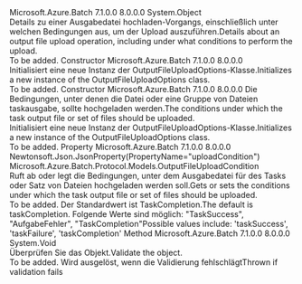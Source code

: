 <Type Name="OutputFileUploadOptions" FullName="Microsoft.Azure.Batch.Protocol.Models.OutputFileUploadOptions">
  <TypeSignature Language="C#" Value="public class OutputFileUploadOptions" />
  <TypeSignature Language="ILAsm" Value=".class public auto ansi beforefieldinit OutputFileUploadOptions extends System.Object" />
  <TypeSignature Language="DocId" Value="T:Microsoft.Azure.Batch.Protocol.Models.OutputFileUploadOptions" />
  <TypeSignature Language="VB.NET" Value="Public Class OutputFileUploadOptions" />
  <TypeSignature Language="F#" Value="type OutputFileUploadOptions = class" />
  <AssemblyInfo>
    <AssemblyName>Microsoft.Azure.Batch</AssemblyName>
    <AssemblyVersion>7.1.0.0</AssemblyVersion>
    <AssemblyVersion>8.0.0.0</AssemblyVersion>
  </AssemblyInfo>
  <Base>
    <BaseTypeName>System.Object</BaseTypeName>
  </Base>
  <Interfaces />
  <Docs>
    <summary>
            <span data-ttu-id="47e8f-101">Details zu einer Ausgabedatei hochladen-Vorgangs, einschließlich unter welchen Bedingungen aus, um der Upload auszuführen.</span><span class="sxs-lookup"><span data-stu-id="47e8f-101">Details about an output file upload operation, including under what conditions to perform the upload.</span></span>
            </summary>
    <remarks>To be added.</remarks>
  </Docs>
  <Members>
    <Member MemberName=".ctor">
      <MemberSignature Language="C#" Value="public OutputFileUploadOptions ();" />
      <MemberSignature Language="ILAsm" Value=".method public hidebysig specialname rtspecialname instance void .ctor() cil managed" />
      <MemberSignature Language="DocId" Value="M:Microsoft.Azure.Batch.Protocol.Models.OutputFileUploadOptions.#ctor" />
      <MemberSignature Language="VB.NET" Value="Public Sub New ()" />
      <MemberType>Constructor</MemberType>
      <AssemblyInfo>
        <AssemblyName>Microsoft.Azure.Batch</AssemblyName>
        <AssemblyVersion>7.1.0.0</AssemblyVersion>
        <AssemblyVersion>8.0.0.0</AssemblyVersion>
      </AssemblyInfo>
      <Parameters />
      <Docs>
        <summary>
            <span data-ttu-id="47e8f-102">Initialisiert eine neue Instanz der OutputFileUploadOptions-Klasse.</span><span class="sxs-lookup"><span data-stu-id="47e8f-102">Initializes a new instance of the OutputFileUploadOptions class.</span></span>
            </summary>
        <remarks>To be added.</remarks>
      </Docs>
    </Member>
    <Member MemberName=".ctor">
      <MemberSignature Language="C#" Value="public OutputFileUploadOptions (Microsoft.Azure.Batch.Protocol.Models.OutputFileUploadCondition uploadCondition);" />
      <MemberSignature Language="ILAsm" Value=".method public hidebysig specialname rtspecialname instance void .ctor(valuetype Microsoft.Azure.Batch.Protocol.Models.OutputFileUploadCondition uploadCondition) cil managed" />
      <MemberSignature Language="DocId" Value="M:Microsoft.Azure.Batch.Protocol.Models.OutputFileUploadOptions.#ctor(Microsoft.Azure.Batch.Protocol.Models.OutputFileUploadCondition)" />
      <MemberSignature Language="VB.NET" Value="Public Sub New (uploadCondition As OutputFileUploadCondition)" />
      <MemberSignature Language="F#" Value="new Microsoft.Azure.Batch.Protocol.Models.OutputFileUploadOptions : Microsoft.Azure.Batch.Protocol.Models.OutputFileUploadCondition -&gt; Microsoft.Azure.Batch.Protocol.Models.OutputFileUploadOptions" Usage="new Microsoft.Azure.Batch.Protocol.Models.OutputFileUploadOptions uploadCondition" />
      <MemberType>Constructor</MemberType>
      <AssemblyInfo>
        <AssemblyName>Microsoft.Azure.Batch</AssemblyName>
        <AssemblyVersion>7.1.0.0</AssemblyVersion>
        <AssemblyVersion>8.0.0.0</AssemblyVersion>
      </AssemblyInfo>
      <Parameters>
        <Parameter Name="uploadCondition" Type="Microsoft.Azure.Batch.Protocol.Models.OutputFileUploadCondition" />
      </Parameters>
      <Docs>
        <param name="uploadCondition"><span data-ttu-id="47e8f-103">Die Bedingungen, unter denen die Datei oder eine Gruppe von Dateien taskausgabe, sollte hochgeladen werden.</span><span class="sxs-lookup"><span data-stu-id="47e8f-103">The conditions under which the task output file or set of files should be uploaded.</span></span></param>
        <summary>
            <span data-ttu-id="47e8f-104">Initialisiert eine neue Instanz der OutputFileUploadOptions-Klasse.</span><span class="sxs-lookup"><span data-stu-id="47e8f-104">Initializes a new instance of the OutputFileUploadOptions class.</span></span>
            </summary>
        <remarks>To be added.</remarks>
      </Docs>
    </Member>
    <Member MemberName="UploadCondition">
      <MemberSignature Language="C#" Value="public Microsoft.Azure.Batch.Protocol.Models.OutputFileUploadCondition UploadCondition { get; set; }" />
      <MemberSignature Language="ILAsm" Value=".property instance valuetype Microsoft.Azure.Batch.Protocol.Models.OutputFileUploadCondition UploadCondition" />
      <MemberSignature Language="DocId" Value="P:Microsoft.Azure.Batch.Protocol.Models.OutputFileUploadOptions.UploadCondition" />
      <MemberSignature Language="VB.NET" Value="Public Property UploadCondition As OutputFileUploadCondition" />
      <MemberSignature Language="F#" Value="member this.UploadCondition : Microsoft.Azure.Batch.Protocol.Models.OutputFileUploadCondition with get, set" Usage="Microsoft.Azure.Batch.Protocol.Models.OutputFileUploadOptions.UploadCondition" />
      <MemberType>Property</MemberType>
      <AssemblyInfo>
        <AssemblyName>Microsoft.Azure.Batch</AssemblyName>
        <AssemblyVersion>7.1.0.0</AssemblyVersion>
        <AssemblyVersion>8.0.0.0</AssemblyVersion>
      </AssemblyInfo>
      <Attributes>
        <Attribute>
          <AttributeName>Newtonsoft.Json.JsonProperty(PropertyName="uploadCondition")</AttributeName>
        </Attribute>
      </Attributes>
      <ReturnValue>
        <ReturnType>Microsoft.Azure.Batch.Protocol.Models.OutputFileUploadCondition</ReturnType>
      </ReturnValue>
      <Docs>
        <summary>
            <span data-ttu-id="47e8f-105">Ruft ab oder legt die Bedingungen, unter dem Ausgabedatei für des Tasks oder Satz von Dateien hochgeladen werden soll.</span><span class="sxs-lookup"><span data-stu-id="47e8f-105">Gets or sets the conditions under which the task output file or set of files should be uploaded.</span></span>
            </summary>
        <value>To be added.</value>
        <remarks>
            <span data-ttu-id="47e8f-106">Der Standardwert ist TaskCompletion.</span><span class="sxs-lookup"><span data-stu-id="47e8f-106">The default is taskCompletion.</span></span> <span data-ttu-id="47e8f-107">Folgende Werte sind möglich: "TaskSuccess", "AufgabeFehler", "TaskCompletion"</span><span class="sxs-lookup"><span data-stu-id="47e8f-107">Possible values include: 'taskSuccess', 'taskFailure', 'taskCompletion'</span></span>
            </remarks>
      </Docs>
    </Member>
    <Member MemberName="Validate">
      <MemberSignature Language="C#" Value="public virtual void Validate ();" />
      <MemberSignature Language="ILAsm" Value=".method public hidebysig newslot virtual instance void Validate() cil managed" />
      <MemberSignature Language="DocId" Value="M:Microsoft.Azure.Batch.Protocol.Models.OutputFileUploadOptions.Validate" />
      <MemberSignature Language="VB.NET" Value="Public Overridable Sub Validate ()" />
      <MemberSignature Language="F#" Value="abstract member Validate : unit -&gt; unit&#xA;override this.Validate : unit -&gt; unit" Usage="outputFileUploadOptions.Validate " />
      <MemberType>Method</MemberType>
      <AssemblyInfo>
        <AssemblyName>Microsoft.Azure.Batch</AssemblyName>
        <AssemblyVersion>7.1.0.0</AssemblyVersion>
        <AssemblyVersion>8.0.0.0</AssemblyVersion>
      </AssemblyInfo>
      <ReturnValue>
        <ReturnType>System.Void</ReturnType>
      </ReturnValue>
      <Parameters />
      <Docs>
        <summary>
            <span data-ttu-id="47e8f-108">Überprüfen Sie das Objekt.</span><span class="sxs-lookup"><span data-stu-id="47e8f-108">Validate the object.</span></span>
            </summary>
        <remarks>To be added.</remarks>
        <exception cref="T:Microsoft.Rest.ValidationException">
            <span data-ttu-id="47e8f-109">Wird ausgelöst, wenn die Validierung fehlschlägt</span><span class="sxs-lookup"><span data-stu-id="47e8f-109">Thrown if validation fails</span></span>
            </exception>
      </Docs>
    </Member>
  </Members>
</Type>
